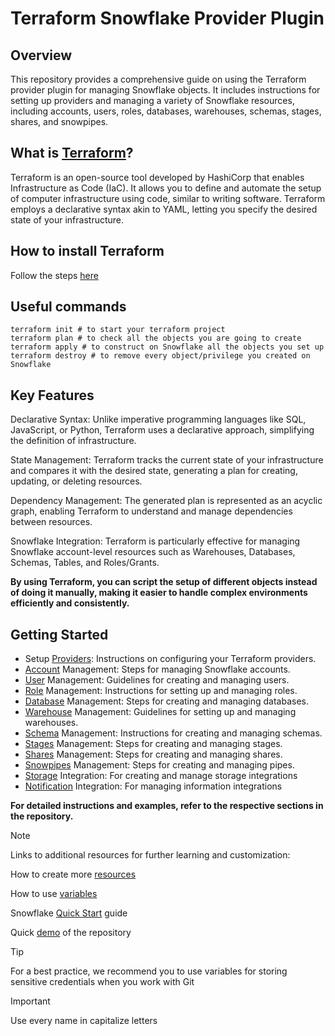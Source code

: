 # Terraform Snowflake Provider Plugin

## Overview
This repository provides a comprehensive guide on using the Terraform provider plugin for managing Snowflake objects. It includes instructions for setting up providers and managing a variety of Snowflake resources, including accounts, users, roles, databases, warehouses, schemas, stages, shares, and snowpipes.

## What is [Terraform](https://www.terraform.io/?_fsi=tyzFVo60&_fsi=tyzFVo60)?
Terraform is an open-source tool developed by HashiCorp that enables Infrastructure as Code (IaC). It allows you to define and automate the setup of computer infrastructure using code, similar to writing software. Terraform employs a declarative syntax akin to YAML, letting you specify the desired state of your infrastructure.

## How to install Terraform
Follow the steps [here](https://developer.hashicorp.com/terraform/install?_fsi=wJn8vvGZ&_fsi=wJn8vvGZ)

## Useful commands
```
terraform init # to start your terraform project
terraform plan # to check all the objects you are going to create
terraform apply # to construct on Snowflake all the objects you set up  
terraform destroy # to remove every object/privilege you created on Snowflake
``` 

## Key Features
Declarative Syntax: Unlike imperative programming languages like SQL, JavaScript, or Python, Terraform uses a declarative approach, simplifying the definition of infrastructure.

State Management: Terraform tracks the current state of your infrastructure and compares it with the desired state, generating a plan for creating, updating, or deleting resources.

Dependency Management: The generated plan is represented as an acyclic graph, enabling Terraform to understand and manage dependencies between resources.

Snowflake Integration: Terraform is particularly effective for managing Snowflake account-level resources such as Warehouses, Databases, Schemas, Tables, and Roles/Grants.

**By using Terraform, you can script the setup of different objects instead of doing it manually, making it easier to handle complex environments efficiently and consistently.**

## Getting Started
* Setup [Providers](https://registry.terraform.io/providers/Snowflake-Labs/snowflake/latest/docs): Instructions on configuring your Terraform providers.
* [Account](https://registry.terraform.io/providers/Snowflake-Labs/snowflake/latest/docs/resources/account) Management: Steps for managing Snowflake accounts.
* [User](https://registry.terraform.io/providers/Snowflake-Labs/snowflake/latest/docs/resources/user) Management: Guidelines for creating and managing users.
* [Role](https://registry.terraform.io/providers/Snowflake-Labs/snowflake/latest/docs/resources/role) Management: Instructions for setting up and managing roles.
* [Database](https://registry.terraform.io/providers/Snowflake-Labs/snowflake/latest/docs/resources/database#example-usage) Management: Steps for creating and managing databases.
* [Warehouse](https://registry.terraform.io/providers/Snowflake-Labs/snowflake/latest/docs/resources/warehouse) Management: Guidelines for setting up and managing warehouses.
* [Schema](https://registry.terraform.io/providers/Snowflake-Labs/snowflake/latest/docs/data-sources/schemas) Management: Instructions for creating and managing schemas.
* [Stages](https://registry.terraform.io/providers/Snowflake-Labs/snowflake/latest/docs/resources/stage) Management: Steps for creating and managing stages.
* [Shares](https://registry.terraform.io/providers/Snowflake-Labs/snowflake/latest/docs/data-sources/shares) Management: Steps for creating and managing shares.
* [Snowpipes](https://registry.terraform.io/providers/Snowflake-Labs/snowflake/latest/docs/resources/pipe) Management: Steps for creating and managing pipes.
* [Storage](https://registry.terraform.io/providers/Snowflake-Labs/snowflake/latest/docs/resources/storage_integration) Integration: For creating and manage storage integrations
* [Notification](https://registry.terraform.io/providers/Snowflake-Labs/snowflake/latest/docs/resources/notification_integration) Integration: For managing information integrations

**For detailed instructions and examples, refer to the respective sections in the repository.**


> [!NOTE]
> Links to additional resources for further learning and customization:
> 
> How to create more [resources](https://registry.terraform.io/providers/Snowflake-Labs/snowflake/latest/docs/resources/account)
> 
> How to use [variables](https://developer.hashicorp.com/terraform/language/values/variables)
>
> Snowflake [Quick Start](https://quickstarts.snowflake.com/guide/terraforming_snowflake/index.html#0) guide
>
> Quick [demo](https://www.loom.com/share/721415e7a9a54877b2dd986079cc3445) of the repository 

> [!TIP]
> For a best practice, we recommend you to use variables for storing sensitive credentials when you work with Git

> [!IMPORTANT]
> Use every name in capitalize letters














